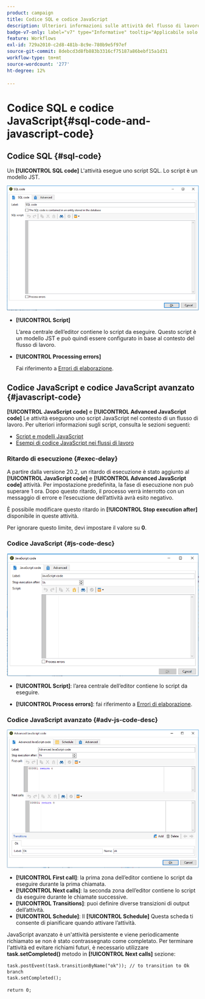 ```yaml
---
product: campaign
title: Codice SQL e codice JavaScript
description: Ulteriori informazioni sulle attività del flusso di lavoro relative ai codici SQL e JavaScript
badge-v7-only: label="v7" type="Informative" tooltip="Applicabile solo a Campaign Classic v7"
feature: Workflows
exl-id: 729a2010-c2d8-481b-8c9e-780b9e5f97ef
source-git-commit: 8debcd3d8fb883b3316cf75187a86bebf15a1d31
workflow-type: tm+mt
source-wordcount: '277'
ht-degree: 12%

---
```


# Codice SQL e codice JavaScript{#sql-code-and-javascript-code}



## Codice SQL {#sql-code}

Un **[!UICONTROL SQL code]** L&#39;attività esegue uno script SQL. Lo script è un modello JST.

![](assets/sql_code.png)

* **[!UICONTROL Script]**

  L’area centrale dell’editor contiene lo script da eseguire. Questo script è un modello JST e può quindi essere configurato in base al contesto del flusso di lavoro.

* **[!UICONTROL Processing errors]**

  Fai riferimento a [Errori di elaborazione](monitoring-workflow-execution.md#processing-errors).

## Codice JavaScript e codice JavaScript avanzato {#javascript-code}

**[!UICONTROL JavaScript code]** e **[!UICONTROL Advanced JavaScript code]** Le attività eseguono uno script JavaScript nel contesto di un flusso di lavoro. Per ulteriori informazioni sugli script, consulta le sezioni seguenti:

* [Script e modelli JavaScript](javascript-scripts-and-templates.md)
* [Esempi di codice JavaScript nei flussi di lavoro](javascript-in-workflows.md)

### Ritardo di esecuzione {#exec-delay}

A partire dalla versione 20.2, un ritardo di esecuzione è stato aggiunto al **[!UICONTROL JavaScript code]** e **[!UICONTROL Advanced JavaScript code]** attività. Per impostazione predefinita, la fase di esecuzione non può superare 1 ora. Dopo questo ritardo, il processo verrà interrotto con un messaggio di errore e l’esecuzione dell’attività avrà esito negativo.

È possibile modificare questo ritardo in **[!UICONTROL Stop execution after]** disponibile in queste attività.

Per ignorare questo limite, devi impostare il valore su **0**.

### Codice JavaScript {#js-code-desc}

![](assets/javascript_code.png)

* **[!UICONTROL Script]**: l’area centrale dell’editor contiene lo script da eseguire.

* **[!UICONTROL Process errors]**: fai riferimento a [Errori di elaborazione](monitoring-workflow-execution.md#processing-errors).

### Codice JavaScript avanzato {#adv-js-code-desc}

![](assets/advanced_javascript_code.png)

* **[!UICONTROL First call]**: la prima zona dell’editor contiene lo script da eseguire durante la prima chiamata.
* **[!UICONTROL Next calls]**: la seconda zona dell’editor contiene lo script da eseguire durante le chiamate successive.
* **[!UICONTROL Transitions]**: puoi definire diverse transizioni di output dell’attività.
* **[!UICONTROL Schedule]**: Il **[!UICONTROL Schedule]** Questa scheda ti consente di pianificare quando attivare l’attività.

JavaScript avanzato è un&#39;attività persistente e viene periodicamente richiamato se non è stato contrassegnato come completato. Per terminare l&#39;attività ed evitare richiami futuri, è necessario utilizzare **task.setCompleted()** metodo in **[!UICONTROL Next calls]** sezione:

```
task.postEvent(task.transitionByName("ok")); // to transition to Ok branch
task.setCompleted();

return 0;
```

